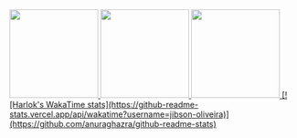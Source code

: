 <div>
  <a href="https://github.com/jibson-oliveira">
  <img height="155em" src="https://github-readme-stats.vercel.app/api?username=jibson-oliveira&show_icons=true&theme=algolia&include_all_commits=true"/>
  <img height="155em" src="https://github-readme-stats.vercel.app/api/top-langs/?username=jibson-oliveira&layout=compact&langs_count=7&theme=algolia"/>
  <img height="155em" src="https://github-readme-stats.vercel.app/api?username=jibson-oliveira&show_icons=true"/>
  [![Harlok's WakaTime stats](https://github-readme-stats.vercel.app/api/wakatime?username=jibson-oliveira)](https://github.com/anuraghazra/github-readme-stats)
</div>
